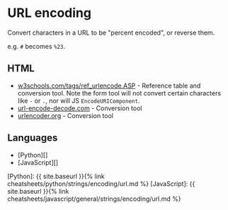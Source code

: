 # URL encoding

Convert characters in a URL to be "percent encoded", or reverse them.

e.g. `#` becomes `%23`.


## HTML

- [w3schools.com/tags/ref_urlencode.ASP](https://www.w3schools.com/tags/ref_urlencode.ASP) - Reference table and conversion tool. Note the form tool will not convert certain characters like `-` or `.`, nor will JS `EncodeURIComponent`.
- [url-encode-decode.com](https://www.url-encode-decode.com/) - Conversion tool
- [urlencoder.org](https://www.urlencoder.org/) - Conversion tool



## Languages

- [Python][]
- [JavaScript][]

[Python]: {{ site.baseurl }}{% link cheatsheets/python/strings/encoding/url.md %}
[JavaScript]: {{ site.baseurl }}{% link cheatsheets/javascript/general/strings/encoding/url.md %}
